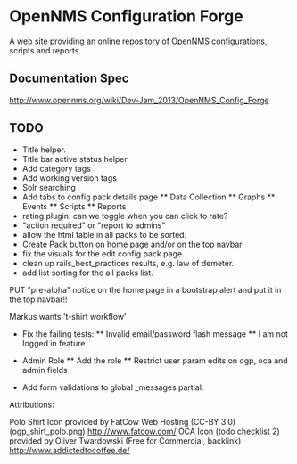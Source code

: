 # OpenNMS Configuration Forge

A web site providing an online repository of OpenNMS configurations, scripts and reports.

## Documentation Spec

http://www.opennms.org/wiki/Dev-Jam_2013/OpenNMS_Config_Forge

## TODO

* Title helper.
* Title bar active status helper
* Add category tags
* Add working version tags
* Solr searching
* Add tabs to config pack details page
** Data Collection
** Graphs
** Events
** Scripts
** Reports
* rating plugin: can we toggle when you can click to rate?
* "action required" or "report to admins"
* allow the html table in all packs to be sorted.
* Create Pack button on home page and/or on the top navbar
* fix the visuals for the edit config pack page.
* clean up rails_best_practices results, e.g. law of demeter.
* add list sorting for the all packs list.

PUT "pre-alpha" notice on the home page in a bootstrap alert and put it in the top navbar!!

Markus wants 't-shirt workflow'

* Fix the failing tests:
** Invalid email/password flash message
** I am not logged in feature

* Admin Role
** Add the role
** Restrict user param edits on ogp, oca and admin fields

* Add form validations to global _messages partial.

Attributions:

Polo Shirt Icon provided by FatCow Web Hosting (CC-BY 3.0) (ogp_shirt_polo.png) http://www.fatcow.com/
OCA Icon (todo checklist 2) provided by Oliver Twardowski (Free for Commercial, backlink) http://www.addictedtocoffee.de/
